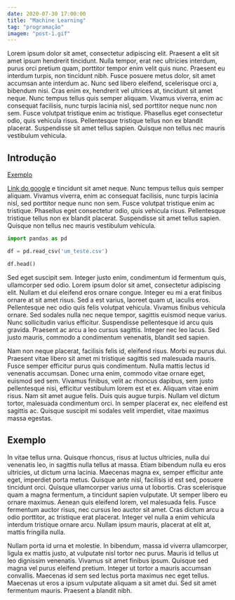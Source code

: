 ```yaml
---
date: 2020-07-30 17:00:00
title: "Machine Learning"
tag: "programação"
imagem: "post-1.gif"
---
```


Lorem ipsum dolor sit amet, consectetur adipiscing elit. Praesent a elit sit amet ipsum hendrerit tincidunt. Nulla tempor, erat nec ultricies interdum, purus orci pretium quam, porttitor tempor enim velit quis nunc. Praesent eu interdum turpis, non tincidunt nibh. Fusce posuere metus dolor, sit amet accumsan ante interdum ac. Nunc sed libero eleifend, scelerisque orci a, bibendum nisi. Cras enim ex, hendrerit vel ultrices at, tincidunt sit amet neque. Nunc tempus tellus quis semper aliquam. Vivamus viverra, enim ac consequat facilisis, nunc turpis lacinia nisl, sed porttitor neque nunc non sem. Fusce volutpat tristique enim ac tristique. Phasellus eget consectetur odio, quis vehicula risus. Pellentesque tristique tellus non ex blandit placerat. Suspendisse sit amet tellus sapien. Quisque non tellus nec mauris vestibulum vehicula.

## Introdução

<a href="#exemplo" class="list">Exemplo</a>

[Link do google](www.google.com) e tincidunt sit amet neque. Nunc tempus tellus quis semper aliquam. Vivamus viverra, enim ac consequat facilisis, nunc turpis lacinia nisl, sed porttitor neque nunc non sem. Fusce volutpat tristique enim ac tristique. Phasellus eget consectetur odio, quis vehicula risus. Pellentesque tristique tellus non ex blandit placerat. Suspendisse sit amet tellus sapien. Quisque non tellus nec mauris vestibulum vehicula.

```python
import pandas as pd

df = pd.read_csv('um_teste.csv')

df.head()
```



Sed eget suscipit sem. Integer justo enim, condimentum id fermentum quis, ullamcorper sed odio. Lorem ipsum dolor sit amet, consectetur adipiscing elit. Nullam et dui eleifend eros ornare congue. Integer eu mi a erat finibus ornare at sit amet risus. Sed a est varius, laoreet quam ut, iaculis eros. Pellentesque nec odio quis felis volutpat vehicula. Vivamus finibus vehicula ornare. Sed sodales nulla nec neque tempor, sagittis euismod neque varius. Nunc sollicitudin varius efficitur. Suspendisse pellentesque id arcu quis gravida. Praesent ac arcu a leo cursus sagittis. Integer nec leo lacus. Sed justo mauris, commodo a condimentum venenatis, blandit sed sapien.

Nam non neque placerat, facilisis felis id, eleifend risus. Morbi eu purus dui. Praesent vitae libero sit amet mi tristique sagittis sed malesuada mauris. Fusce semper efficitur purus quis condimentum. Nulla mattis lectus id venenatis accumsan. Donec urna enim, commodo vitae ornare eget, euismod sed sem. Vivamus finibus, velit ac rhoncus dapibus, sem justo pellentesque nisi, efficitur vestibulum lorem est et ex. Aliquam vitae enim risus. Nam sit amet augue felis. Duis quis augue turpis. Nullam vel dictum tortor, malesuada condimentum orci. In semper placerat ex, nec eleifend est sagittis ac. Quisque suscipit mi sodales velit imperdiet, vitae maximus massa egestas.

<h2 id="exemplo">Exemplo</h2>

In vitae tellus urna. Quisque rhoncus, risus at luctus ultricies, nulla dui venenatis leo, in sagittis nulla tellus at massa. Etiam bibendum nulla eu eros ultricies, ut dictum urna lacinia. Maecenas magna ex, semper efficitur ante eget, imperdiet porta metus. Quisque ante nisl, facilisis id est sed, posuere tincidunt orci. Quisque ullamcorper varius urna ut lobortis. Cras scelerisque quam a magna fermentum, a tincidunt sapien vulputate. Ut semper libero eu ornare maximus. Aenean quis eleifend lorem, vel malesuada felis. Fusce fermentum auctor risus, nec cursus leo auctor sit amet. Cras dictum arcu a odio porttitor, ac tristique erat placerat. Integer vel nulla a enim vehicula interdum tristique ornare arcu. Nullam ipsum mauris, placerat at elit at, mattis fringilla nulla.

Nullam porta id urna et molestie. In bibendum, massa id viverra ullamcorper, ligula ex mattis justo, at vulputate nisl tortor nec purus. Mauris id tellus ut leo dignissim venenatis. Vivamus sit amet finibus ipsum. Quisque sed magna vel purus eleifend pretium. Integer ut tortor a mauris accumsan convallis. Maecenas id sem sed lectus porta maximus nec eget tellus. Maecenas ut eros a ipsum vulputate aliquam a sit amet dui. Sed sit amet fermentum mauris. Praesent a blandit nibh.